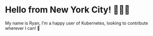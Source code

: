 # Hello from New York City! 👋🏻🗽

My name is Ryan, I'm a happy user of Kubernetes, looking to contribute wherever I can! 🚀